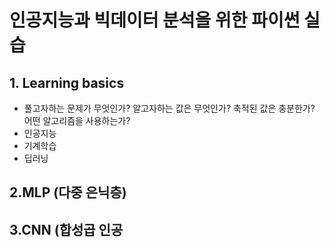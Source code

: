 # 인공지능과 빅데이터 분석을 위한 파이썬 실습

## 1. Learning basics
 - 풀고자하는 문제가 무엇인가? 알고자하는 값은 무엇인가? 축적된 값은 충분한가? 어떤 알고리즘을 사용하는가?
 - 인공지능
 - 기계학습
 - 딥러닝
 
 ## 2.MLP (다중 은닉층)
 
 ## 3.CNN (합성곱 인공 
